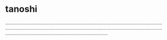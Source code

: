 # tanoshi
.........................................................................................................................................................................................................................................................................................................................................